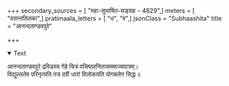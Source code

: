 +++
secondary_sources = [ "महा-सुभाषित-सङ्ग्रहः - 4829",]
meters = [ "वसन्ततिलका",]
pratimaala_letters = [ "ध", "व",]
jsonClass = "Subhaashita"
title = "आनन्दताण्डवपुरे"

+++

<details open><summary>Text</summary>

आनन्दताण्डवपुरे द्रविडस्य गेहे चित्रं वसिष्ठवनितासममाज्यपात्रम्।  
विद्युल्लतेव परिनृत्यति तत्र दर्वी धारां विलोकयति योगबलेन सिद्धः॥
</details>
